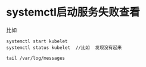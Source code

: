 # systemctl启动服务失败查看

比如

```
systemctl start kubelet
systemctl status kubelet  //比如  发现没有起来

tail /var/log/messages

```

